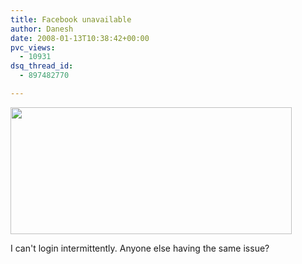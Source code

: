 ```yaml
---
title: Facebook unavailable
author: Danesh
date: 2008-01-13T10:38:42+00:00
pvc_views:
  - 10931
dsq_thread_id:
  - 897482770

---
```

<img loading="lazy" src="http://farm3.static.flickr.com/2071/2188584637_723e2c5c08_o.jpg" height="203" width="450" />

I can't login intermittently. Anyone else having the same issue?